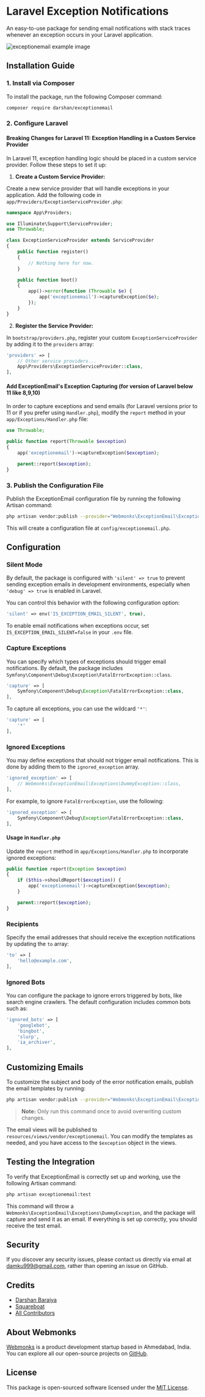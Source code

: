 # Laravel Exception Notifications

An easy-to-use package for sending email notifications with stack traces whenever an exception occurs in your Laravel application.

![exceptionemail example image](exceptionemail.png?raw=true "ExceptionEmail")

## Installation Guide

### 1. Install via Composer

To install the package, run the following Composer command:

```bash
composer require darshan/exceptionemail
```

### 2. Configure Laravel

#### Breaking Changes for Laravel 11: Exception Handling in a Custom Service Provider

In Laravel 11, exception handling logic should be placed in a custom service provider. Follow these steps to set it up:

1. **Create a Custom Service Provider:**

Create a new service provider that will handle exceptions in your application. Add the following code in `app/Providers/ExceptionServiceProvider.php`:

```php
namespace App\Providers;

use Illuminate\Support\ServiceProvider;
use Throwable;

class ExceptionServiceProvider extends ServiceProvider
{
    public function register()
    {
        // Nothing here for now.
    }

    public function boot()
    {
        app()->error(function (Throwable $e) {
            app('exceptionemail')->captureException($e);
        });
    }
}
```

2. **Register the Service Provider:**

In `bootstrap/providers.php`, register your custom `ExceptionServiceProvider` by adding it to the `providers` array:

```php
'providers' => [
    // Other service providers...
    App\Providers\ExceptionServiceProvider::class,
],
```

#### Add ExceptionEmail's Exception Capturing (for version of Laravel below 11 like 8,9,10)

In order to capture exceptions and send emails (for Laravel versions prior to 11 or if you prefer using `Handler.php`), modify the `report` method in your `app/Exceptions/Handler.php` file:

```php
use Throwable;

public function report(Throwable $exception)
{
    app('exceptionemail')->captureException($exception);

    parent::report($exception);
}
```

### 3. Publish the Configuration File

Publish the ExceptionEmail configuration file by running the following Artisan command:

```bash
php artisan vendor:publish --provider="Webmonks\ExceptionEmail\ExceptionEmailServiceProvider"
```

This will create a configuration file at `config/exceptionemail.php`.

## Configuration

### Silent Mode

By default, the package is configured with `'silent' => true` to prevent sending exception emails in development environments, especially when `'debug' => true` is enabled in Laravel.

You can control this behavior with the following configuration option:

```php
'silent' => env('IS_EXCEPTION_EMAIL_SILENT', true),
```

To enable email notifications when exceptions occur, set `IS_EXCEPTION_EMAIL_SILENT=false` in your `.env` file.

### Capture Exceptions

You can specify which types of exceptions should trigger email notifications. By default, the package includes `Symfony\Component\Debug\Exception\FatalErrorException::class`.

```php
'capture' => [
    Symfony\Component\Debug\Exception\FatalErrorException::class,
],
```

To capture all exceptions, you can use the wildcard `'*'`:

```php
'capture' => [
    '*'
],
```

### Ignored Exceptions

You may define exceptions that should not trigger email notifications. This is done by adding them to the `ignored_exception` array.

```php
'ignored_exception' => [
    // Webmonks\ExceptionEmail\Exceptions\DummyException::class,
],
```

For example, to ignore `FatalErrorException`, use the following:

```php
'ignored_exception' => [
    Symfony\Component\Debug\Exception\FatalErrorException::class,
],
```

#### Usage in `Handler.php`

Update the `report` method in `app/Exceptions/Handler.php` to incorporate ignored exceptions:

```php
public function report(Exception $exception)
{
    if ($this->shouldReport($exception)) {
        app('exceptionemail')->captureException($exception);
    }

    parent::report($exception);
}
```

### Recipients

Specify the email addresses that should receive the exception notifications by updating the `to` array:

```php
'to' => [
    'hello@example.com',
],
```

### Ignored Bots

You can configure the package to ignore errors triggered by bots, like search engine crawlers. The default configuration includes common bots such as:

```php
'ignored_bots' => [
    'googlebot',
    'bingbot',
    'slurp', 
    'ia_archiver',
],
```

## Customizing Emails

To customize the subject and body of the error notification emails, publish the email templates by running:

```bash
php artisan vendor:publish --provider="Webmonks\ExceptionEmail\ExceptionEmailServiceProvider"
```

> **Note:** Only run this command once to avoid overwriting custom changes.

The email views will be published to `resources/views/vendor/exceptionemail`. You can modify the templates as needed, and you have access to the `$exception` object in the views.

## Testing the Integration

To verify that ExceptionEmail is correctly set up and working, use the following Artisan command:

```bash
php artisan exceptionemail:test
```

This command will throw a `Webmonks\ExceptionEmail\Exceptions\DummyException`, and the package will capture and send it as an email. If everything is set up correctly, you should receive the test email.

## Security

If you discover any security issues, please contact us directly via email at damku999@gmail.com, rather than opening an issue on GitHub.

## Credits

- [Darshan Baraiya](https://github.com/damku999)
- [Squareboat](https://github.com/squareboat/sneaker)
- [All Contributors](../../contributors)

## About Webmonks

[Webmonks](https://webmonks.in) is a product development startup based in Ahmedabad, India. You can explore all our open-source projects on [GitHub](https://github.com/damku999).

## License

This package is open-sourced software licensed under the [MIT License](LICENSE.md).
```
